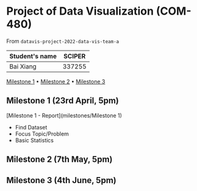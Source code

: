 
# Project of Data Visualization (COM-480)
From `datavis-project-2022-data-vis-team-a`

| Student's name | SCIPER |
| -------------- | ------ |
| Bai Xiang      | 337255 |

[Milestone 1](#milestone-1) • [Milestone 2](#milestone-2) • [Milestone 3](#milestone-3)

## Milestone 1 (23rd April, 5pm)

[Milestone 1 - Report](milestones/Milestone 1)
- Find Dataset
- Focus Topic/Problem
- Basic Statistics

## Milestone 2 (7th May, 5pm)



## Milestone 3 (4th June, 5pm)
